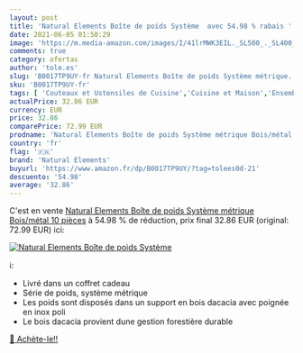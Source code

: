 ```yaml
---
layout: post
title: 'Natural Elements Boîte de poids Système  avec 54.98 % rabais '
date: 2021-06-05 01:50:29
image: 'https://m.media-amazon.com/images/I/41lrMWK3EIL._SL500_._SL400_.jpg'
comments: true
category: ofertas
author: 'tole.es'
slug: 'B0017TP9UY-fr Natural Elements Boîte de poids Système métrique...'
sku: 'B0017TP9UY-fr'
tags: [ 'Couteaux et Ustensiles de Cuisine','Cuisine et Maison','Ensembles daccessoires de bar','Petit électroménager','Ustensils pour bar et vin','natural elements', ]
actualPrice: 32.86 EUR
currency: EUR
price: 32.86
comparePrice: 72.99 EUR
prodname: 'Natural Elements Boîte de poids Système métrique Bois/métal 10 pièces'
country: 'fr'
flag: '🇫🇷'
brand: 'Natural Elements'
buyurl: 'https://www.amazon.fr/dp/B0017TP9UY/?tag=tolees0d-21'
descuento: '54.98'
average: '32.86'
---
```


C'est en vente [Natural Elements Boîte de poids Système métrique Bois/métal 10 pièces](https://www.amazon.fr/dp/B0017TP9UY/?tag=tolees0d-21)  à  54.98 % de réduction, prix final  32.86 EUR (original: 72.99 EUR) ici:

[![Natural Elements Boîte de poids Système ](https://m.media-amazon.com/images/I/41lrMWK3EIL._SL500_._SL400_.jpg)](https://www.amazon.fr/dp/B0017TP9UY/?tag=tolees0d-21)

ℹ️:

- Livré dans un coffret cadeau
- Série de poids, système métrique
- Les poids sont disposés dans un support en bois dacacia avec poignée en inox poli
- Le bois dacacia provient dune gestion forestière durable

[🛒 Achète-le!!](https://www.amazon.fr/dp/B0017TP9UY/?tag=tolees0d-21)
